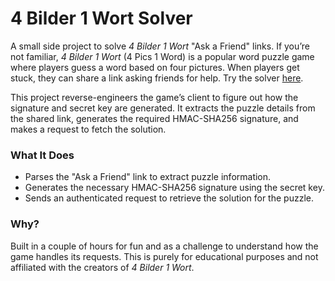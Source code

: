 # 4 Bilder 1 Wort Solver

A small side project to solve *4 Bilder 1 Wort* "Ask a Friend" links. If you’re not familiar, *4 Bilder 1 Wort* (4 Pics 1 Word) is a popular word puzzle game where players guess a word based on four pictures. When players get stuck, they can share a link asking friends for help. Try the solver [here](https://4bilder1wort.jannik.club).

This project reverse-engineers the game’s client to figure out how the signature and secret key are generated. It extracts the puzzle details from the shared link, generates the required HMAC-SHA256 signature, and makes a request to fetch the solution.

### What It Does

- Parses the "Ask a Friend" link to extract puzzle information.
- Generates the necessary HMAC-SHA256 signature using the secret key.
- Sends an authenticated request to retrieve the solution for the puzzle.

### Why?

Built in a couple of hours for fun and as a challenge to understand how the game handles its requests. This is purely for educational purposes and not affiliated with the creators of *4 Bilder 1 Wort*.

